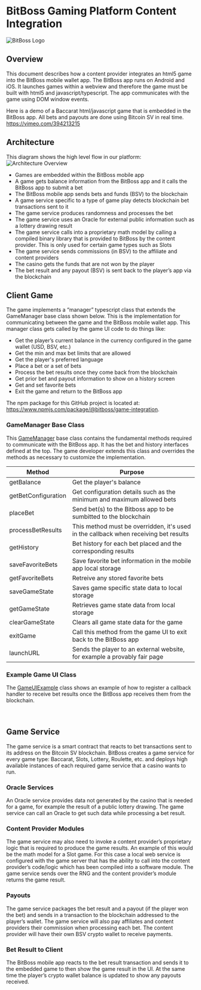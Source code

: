 # BitBoss Gaming Platform Content Integration
![BitBoss Logo](https://user-images.githubusercontent.com/2952481/71929859-c8dc0680-3157-11ea-8335-27979acd2d40.png)

## Overview
This document describes how a content provider integrates an html5 game into the BitBoss mobile wallet app.  The BitBoss app runs on Android and iOS.  It launches games within a webview and therefore the game must be built with html5 and javascript/typescript.  The app communicates with the game using DOM window events.

Here is a demo of a Baccarat html/javascript game that is embedded in the BitBoss app.  All bets and payouts are done using Bitcoin SV in real time.  https://vimeo.com/394213215  

## Architecture
This diagram shows the high level flow in our platform:
![Architecture Overview](https://user-images.githubusercontent.com/2952481/71930124-4273f480-3158-11ea-8c32-c6c90f987c97.png)

* Games are embedded within the BitBoss mobile app
* A game gets balance information from the BitBoss app and it calls the BitBoss app to submit a bet
* The BitBoss mobile app sends bets and funds (BSV) to the blockchain
* A game service specific to a type of game play detects blockchain bet transactions sent to it
* The game service produces randomness and processes the bet
* The game service uses an Oracle for external public information such as a lottery drawing result
* The game service calls into a proprietary math model by calling a compiled binary library that is provided to BitBoss by the content provider.  This is only used for certain game types such as Slots
* The game service sends commissions (in BSV) to the affiliate and content providers
* The casino gets the funds that are not won by the player
* The bet result and any payout (BSV) is sent back to the player’s app via the blockchain

## Client Game
The game implements a “manager” typescript class that extends the GameManager base class shown below.  This is the implementation for communicating between the game and the BitBoss mobile wallet app.  This manager class gets called by the game UI code to do things like:

* Get the player’s current balance in the currency configured in the game wallet (USD, BSV, etc.)
* Get the min and max bet limits that are allowed
* Get the player's preferred language
* Place a bet or a set of bets
* Process the bet results once they come back from the blockchain
* Get prior bet and payout information to show on a history screen
* Get and set favorite bets
* Exit the game and return to the BitBoss app

The npm package for this GitHub project is located at: https://www.npmjs.com/package/@bitboss/game-integration.  

### GameManager Base Class
This [GameManager](https://github.com/BitbossIO/game-integration/blob/master/src/GameManager.ts) base class contains the fundamental methods required to communicate with the BitBoss app.  It has the bet and history interfaces defined at the top.  The game developer extends this class and overrides the methods as necessary to customize the implementation.

Method | Purpose
------------ | -------------
getBalance | Get the player's balance
getBetConfiguration | Get configuration details such as the minimum and maximum allowed bets
placeBet | Send bet(s) to the Bitboss app to be sumbitted to the blockchain
processBetResults | This method must be overridden, it's used in the callback when receiving bet results
getHistory | Bet history for each bet placed and the corresponding results
saveFavoriteBets | Save favorite bet information in the mobile app local storage
getFavoriteBets | Retreive any stored favorite bets
saveGameState | Saves game specific state data to local storage
getGameState | Retrieves game state data from local storage
clearGameState | Clears all game state data for the game
exitGame | Call this method from the game UI to exit back to the BitBoss app
launchURL | Sends the player to an external website, for example a provably fair page

### Example Game UI Class
The [GameUIExample](https://github.com/BitbossIO/game-integration/blob/master/src/GameUIExample.ts) class shows an example of how to register a callback handler to receive bet results once the BitBoss app receives them from the blockchain.
<br/>
<br/>
<br/>
## Game Service
The game service is a smart contract that reacts to bet transactions sent to its address on the Bitcoin SV blockchain.  BitBoss creates a game service for every game type: Baccarat, Slots, Lottery, Roulette, etc. and deploys high available instances of each required game service that a casino wants to run.

### Oracle Services
An Oracle service provides data not generated by the casino that is needed for a game, for example the result of a public lottery drawing.  The game service can call an Oracle to get such data while processing a bet result.  

### Content Provider Modules
The game service may also need to invoke a content provider’s proprietary logic that is required to produce the game results.  An example of this would be the math model for a Slot game.   For this case a local web service is configured with the game server that has the ability to call into the content provider’s code/logic which has been compiled into a software module.  The game service sends over the RNG and the content provider’s module returns the game result. 

### Payouts
The game service packages the bet result and a payout (if the player won the bet) and sends in a transaction to the blockchain addressed to the player’s wallet.  The game service will also pay affiliates and content providers their commission when processing each bet.  The content provider will have their own BSV crypto wallet to receive payments.

### Bet Result to Client
The BitBoss mobile app reacts to the bet result transaction and sends it to the embedded game to then show the game result in the UI.  At the same time the player’s crypto wallet balance is updated to show any payouts received.
